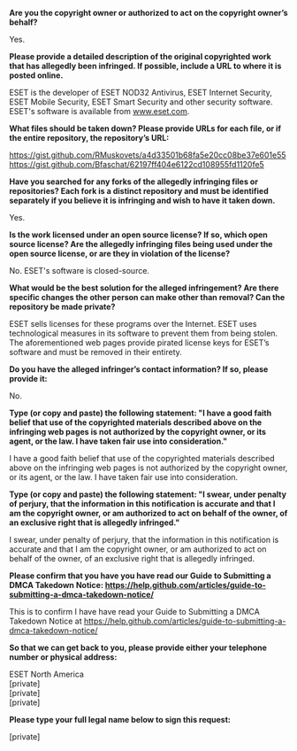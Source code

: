 **Are you the copyright owner or authorized to act on the copyright owner’s behalf?**

Yes.

**Please provide a detailed description of the original copyrighted work that has allegedly been infringed. If possible, include a URL to where it is posted online.**

ESET is the developer of ESET NOD32 Antivirus, ESET Internet Security, ESET Mobile Security, ESET Smart Security and other security software. ESET's software is available from www.eset.com.

**What files should be taken down? Please provide URLs for each file, or if the entire repository, the repository’s URL:**

https://gist.github.com/RMuskovets/a4d33501b68fa5e20cc08be37e601e55   
https://gist.github.com/Bfaschat/62197ff404e6122cd108955fd1120fe5

**Have you searched for any forks of the allegedly infringing files or repositories? Each fork is a distinct repository and must be identified separately if you believe it is infringing and wish to have it taken down.**

Yes.

**Is the work licensed under an open source license? If so, which open source license? Are the allegedly infringing files being used under the open source license, or are they in violation of the license?**

No. ESET's software is closed-source.

**What would be the best solution for the alleged infringement? Are there specific changes the other person can make other than removal? Can the repository be made private?**

ESET sells licenses for these programs over the Internet. ESET uses technological measures in its software to prevent them from being stolen. The aforementioned web pages provide pirated license keys for ESET’s software and must be removed in their entirety.

**Do you have the alleged infringer’s contact information? If so, please provide it:**

No.

**Type (or copy and paste) the following statement: "I have a good faith belief that use of the copyrighted materials described above on the infringing web pages is not authorized by the copyright owner, or its agent, or the law. I have taken fair use into consideration."**

I have a good faith belief that use of the copyrighted materials described above on the infringing web pages is not authorized by the copyright owner, or its agent, or the law. I have taken fair use into consideration.

**Type (or copy and paste) the following statement: "I swear, under penalty of perjury, that the information in this notification is accurate and that I am the copyright owner, or am authorized to act on behalf of the owner, of an exclusive right that is allegedly infringed."**

I swear, under penalty of perjury, that the information in this notification is accurate and that I am the copyright owner, or am authorized to act on behalf of the owner, of an exclusive right that is allegedly infringed.

**Please confirm that you have you have read our Guide to Submitting a DMCA Takedown Notice: https://help.github.com/articles/guide-to-submitting-a-dmca-takedown-notice/**

This is to confirm I have have read your Guide to Submitting a DMCA Takedown Notice at https://help.github.com/articles/guide-to-submitting-a-dmca-takedown-notice/

**So that we can get back to you, please provide either your telephone number or physical address:**

ESET North America   
[private]  
[private]   
[private]

**Please type your full legal name below to sign this request:**

[private]
